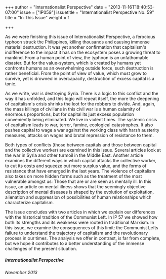+++
author = "Internationalist Perspective"
date = "2013-11-16T18:40:53-07:00"
issue = ["IP059"]
issuetitle = "Internationalist Perspective No. 59"
title = "In This Issue"
weight = 1

+++

As we were finishing this issue of Internationalist Perspective, a ferocious typhoon struck the Philippines, killing thousands and causing immense material destruction. It was yet another confirmation that capitalism's indifference to the impact it has on the ecosystem poses a growing threat to mankind. From a human point of view, the typhoon is an unfathomable disaster. But for the value-system, which is created by humans yet confronts humans as an overwhelming outside force, such destruction is rather beneficial. From the point of view of value, which must grow to survive, yet is drowned in overcapacity, destruction of excess capital is a tonic.

As we write, war is destroying Syria. There is a logic to this conflict and the way it has unfolded, and this logic will repeat itself, the more the deepening of capitalism's crisis shrinks the loot for the robbers to divide. And, again, the mass killings of civilians in this civil war is a human calamity of enormous proportions, but for capital its just excess population conveniently being eliminated.  We live in violent times. The systemic crisis of capitalism leads to war, terror, famine, ecological catastrophes. It also pushes capital to wage a war against the working class with harsh austerity measures, attacks on wages and brutal repression of resistance to them.

Both types of conflicts (those between capitals and those between capital and the collective worker) are examined in this issue. Several articles look at the war in Syria and other turmoil in the Middle East. Another article examines the different ways in which capital attacks the collective worker, to cut its costs and squeeze out more surplus value, and the forms of resistance that have emerged in the last years.  The violence of capitalism also takes on more hidden forms such as the treatment of the most vulnerable amongst us: Those that are or are seen as mentally ill. In this issue, an article on mental illness shows that the seemingly objective description of mental diseases is shaped by the evolution of exploitation, alienation and suppression of possibilities of human relationships which characterize capitalism.

The issue concludes with two articles in which we explain our differences with the historical tradition of the Communist Left. In IP 57 we showed how both its strengths and its weakness were rooted in traditional Marxism. In this issue, we examine the consequences of this limit: the Communist Lefts failure to understand the trajectory of capitalism and the revolutionary process in our times. The analysis we offer in contrast, is far from complete, but we hope it contributes to a better understanding of the immense challenges of the present situation.

##### Internationalist Perspective

*November 2013*